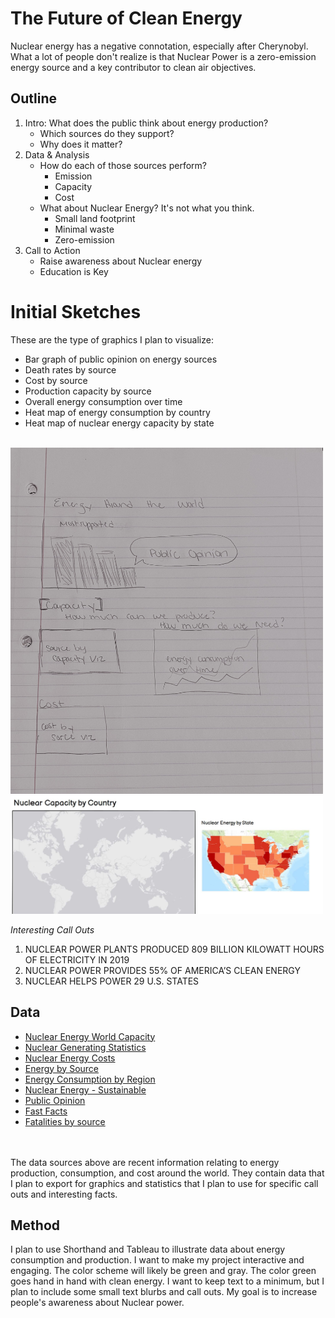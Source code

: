 # The Future of Clean Energy
Nuclear energy has a negative connotation, especially after Cherynobyl. What a lot of people don't realize is that Nuclear Power is a zero-emission energy source and a key contributor to clean air objectives.

## Outline
 1. Intro:  What does the public think about energy production?
    * Which sources do they support? 
    * Why does it matter?
 1. Data & Analysis
    * How do each of those sources perform?
      * Emission
      * Capacity
      * Cost
    * What about Nuclear Energy? It's not what you think.
      * Small land footprint
      * Minimal waste
      * Zero-emission
  1. Call to Action
      * Raise awareness about Nuclear energy
      * Education is Key

# Initial Sketches
These are the type of graphics I plan to visualize:
* Bar graph of public opinion on energy sources
* Death rates by source
* Cost by source
* Production capacity by source
* Overall energy consumption over time
* Heat map of energy consumption by country
* Heat map of nuclear energy capacity by state

<br>
<img src="https://github.com/stburke-cmu/burke-samantha-portfolio/blob/main/images/3.jpg?raw=true" width="500"><br>
<img src="https://github.com/stburke-cmu/burke-samantha-portfolio/blob/main/images/2.JPG?raw=true" width="500"><br>

<i>Interesting Call Outs</i>
1. NUCLEAR POWER PLANTS PRODUCED 809 BILLION KILOWATT HOURS OF ELECTRICITY IN 2019
2. NUCLEAR POWER PROVIDES 55% OF AMERICA’S CLEAN ENERGY
4. NUCLEAR HELPS POWER 29 U.S. STATES


## Data
* [Nuclear Energy World Capacity](https://www.nei.org/resources/statistics/world-nuclear-generation-and-capacity)
* [Nuclear Generating Statistics](https://www.nei.org/resources/statistics/us-nuclear-generating-statistics)
* [Nuclear Energy Costs](https://www.nei.org/resources/reports-briefs/nuclear-costs-in-contexthttps://data.mendeley.com/datasets/8mc7h6pfyb/1#__sid=js0)
* [Energy by Source](https://www.eia.gov/energyexplained/us-energy-facts/)
* [Energy Consumption by Region](https://ourworldindata.org/energy)
* [Nuclear Energy - Sustainable](https://www.energy.gov/ne/articles/3-reasons-why-nuclear-clean-and-sustainable)
* [Public Opinion](https://en.wikipedia.org/wiki/Public_opinion_on_nuclear_issues)
* [Fast Facts](https://www.energy.gov/ne/articles/5-fast-facts-about-nuclear-energy)
* [Fatalities by source](https://www.visualcapitalist.com/worlds-safest-source-energy/)
<br>
<br> The data sources above are recent information relating to energy production, consumption, and cost around the world. They contain data that I plan to export for graphics and statistics that I plan to use for specific call outs and interesting facts.

## Method
I plan to use Shorthand and Tableau to illustrate data about energy consumption and production.
I want to make my project interactive and engaging. The color scheme will likely be green and gray. The color green goes hand in hand with clean energy. I want to keep text to a minimum, but I plan to include some small text blurbs and call outs. My goal is to increase people's awareness about Nuclear power.  

